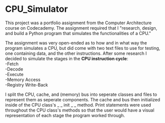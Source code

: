 # CPU_Simulator

This project was a portfolio assignment from the Computer Architecture course on Codecademy.  The assignment required that I "research, design, and build a Python program that simulates the functionalities of a CPU."

The assignment was very open-ended as to how and in what way the program simulates a CPU, but did come with two text files to use for testing, one containing data, and the other instructions. After some research I decided to simulate the stages in the __CPU instruction cycle__:  
-Fetch  
-Decode  
-Execute  
-Memory Access  
-Registry Write-Back  

I split the CPU, cache, and (memory) bus into seperate classes and files to represent them as seperate components.  The cache and bus then initialized inside of the CPU class's  _ _ init _ _  method.  Print statements were used throughout the CPU class's methods so that the user would have a visual representation of each stage the program worked through.